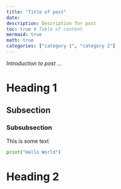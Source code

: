 ```yaml
---
title: "Title of post"
date: 
description: Description for post
toc: true # Table of content
mermaid: true
math: true
categories: ["category 1", "category 2"]
---
```


*Introduction to post ...*



# Heading 1

## Subsection 

### Subsubsection

This is some text

```python
print("Hello World")
```

# Heading 2


